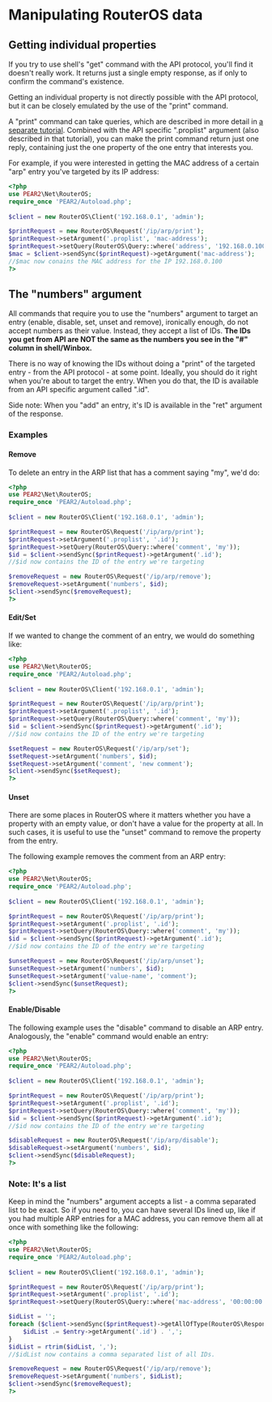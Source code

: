 # Manipulating RouterOS data

## Getting individual properties
If you try to use shell's "get" command with the API protocol, you'll find it doesn't really work. It returns just a single empty response, as if only to confirm the command's existence.

Getting an individual property is not directly possible with the API protocol, but it can be closely emulated by the use of the "print" command.

A "print" command can take queries, which are described in more detail in [a separate tutorial](Using-queries). Combined with the API specific ".proplist" argument (also described in that tutorial), you can make the print command return just one reply, containing just the one property of the one entry that interests you.

For example, if you were interested in getting the MAC address of a certain "arp" entry you've targeted by its IP address:

```php
<?php
use PEAR2\Net\RouterOS;
require_once 'PEAR2/Autoload.php';
 
$client = new RouterOS\Client('192.168.0.1', 'admin');

$printRequest = new RouterOS\Request('/ip/arp/print');
$printRequest->setArgument('.proplist', 'mac-address');
$printRequest->setQuery(RouterOS\Query::where('address', '192.168.0.100'));
$mac = $client->sendSync($printRequest)->getArgument('mac-address');
//$mac now conains the MAC address for the IP 192.168.0.100
?>
```

## The "numbers" argument
All commands that require you to use the "numbers" argument to target an entry (enable, disable, set, unset and remove), ironically enough, do not accept numbers as their value. Instead, they accept a list of IDs.  __The IDs you get from API are NOT the same as the numbers you see in the "#" column in shell/Winbox.__

There is no way of knowing the IDs without doing a "print" of the targeted entry - from the API protocol - at some point. Ideally, you should do it right when you're about to target the entry. When you do that, the ID is available from an API specific argument called ".id".

Side note: When you "add" an entry, it's ID is available in the "ret" argument of the response.

### Examples
#### Remove
To delete an entry in the ARP list that has a comment saying "my", we'd do:

```php
<?php
use PEAR2\Net\RouterOS;
require_once 'PEAR2/Autoload.php';
 
$client = new RouterOS\Client('192.168.0.1', 'admin');

$printRequest = new RouterOS\Request('/ip/arp/print');
$printRequest->setArgument('.proplist', '.id');
$printRequest->setQuery(RouterOS\Query::where('comment', 'my'));
$id = $client->sendSync($printRequest)->getArgument('.id');
//$id now contains the ID of the entry we're targeting

$removeRequest = new RouterOS\Request('/ip/arp/remove');
$removeRequest->setArgument('numbers', $id);
$client->sendSync($removeRequest);
?>
```

#### Edit/Set
If we wanted to change the comment of an entry, we would do something like:

```php
<?php
use PEAR2\Net\RouterOS;
require_once 'PEAR2/Autoload.php';
 
$client = new RouterOS\Client('192.168.0.1', 'admin');

$printRequest = new RouterOS\Request('/ip/arp/print');
$printRequest->setArgument('.proplist', '.id');
$printRequest->setQuery(RouterOS\Query::where('comment', 'my'));
$id = $client->sendSync($printRequest)->getArgument('.id');
//$id now contains the ID of the entry we're targeting

$setRequest = new RouterOS\Request('/ip/arp/set');
$setRequest->setArgument('numbers', $id);
$setRequest->setArgument('comment', 'new comment');
$client->sendSync($setRequest);
?>
```

#### Unset
There are some places in RouterOS where it matters whether you have a property with an empty value, or don't have a value for the property at all. In such cases, it is useful to use the "unset" command to remove the property from the entry.

The following example removes the comment from an ARP entry:

```php
<?php
use PEAR2\Net\RouterOS;
require_once 'PEAR2/Autoload.php';
 
$client = new RouterOS\Client('192.168.0.1', 'admin');

$printRequest = new RouterOS\Request('/ip/arp/print');
$printRequest->setArgument('.proplist', '.id');
$printRequest->setQuery(RouterOS\Query::where('comment', 'my'));
$id = $client->sendSync($printRequest)->getArgument('.id');
//$id now contains the ID of the entry we're targeting

$unsetRequest = new RouterOS\Request('/ip/arp/unset');
$unsetRequest->setArgument('numbers', $id);
$unsetRequest->setArgument('value-name', 'comment');
$client->sendSync($unsetRequest);
?>
```

#### Enable/Disable
The following example uses the "disable" command to disable an ARP entry. Analogously, the "enable" command would enable an entry:

```php
<?php
use PEAR2\Net\RouterOS;
require_once 'PEAR2/Autoload.php';
 
$client = new RouterOS\Client('192.168.0.1', 'admin');

$printRequest = new RouterOS\Request('/ip/arp/print');
$printRequest->setArgument('.proplist', '.id');
$printRequest->setQuery(RouterOS\Query::where('comment', 'my'));
$id = $client->sendSync($printRequest)->getArgument('.id');
//$id now contains the ID of the entry we're targeting

$disableRequest = new RouterOS\Request('/ip/arp/disable');
$disableRequest->setArgument('numbers', $id);
$client->sendSync($disableRequest);
?>
```

### Note: It's a list
Keep in mind the "numbers" argument accepts a list - a comma separated list to be exact. So if you need to, you can have several IDs lined up, like if you had multiple ARP entries for a MAC address, you can remove them all at once with something like the following:

```php
<?php
use PEAR2\Net\RouterOS;
require_once 'PEAR2/Autoload.php';
 
$client = new RouterOS\Client('192.168.0.1', 'admin');

$printRequest = new RouterOS\Request('/ip/arp/print');
$printRequest->setArgument('.proplist', '.id');
$printRequest->setQuery(RouterOS\Query::where('mac-address', '00:00:00:00:00:01'));

$idList = '';
foreach ($client->sendSync($printRequest)->getAllOfType(RouterOS\Response::TYPE_DATA) as $entry) {
    $idList .= $entry->getArgument('.id') . ',';
}
$idList = rtrim($idList, ',');
//$idList now contains a comma separated list of all IDs.

$removeRequest = new RouterOS\Request('/ip/arp/remove');
$removeRequest->setArgument('numbers', $idList);
$client->sendSync($removeRequest);
?>
```
